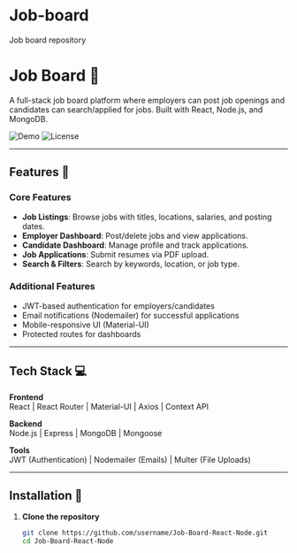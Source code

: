 # Job-board
Job board repository 
# Job Board :office:

A full-stack job board platform where employers can post job openings and candidates can search/applied for jobs. Built with React, Node.js, and MongoDB.

![Demo](https://img.shields.io/badge/Demo-Coming_Soon-blue) 
![License](https://img.shields.io/badge/License-MIT-green)

---

## Features :star2:

### Core Features
- **Job Listings**: Browse jobs with titles, locations, salaries, and posting dates.
- **Employer Dashboard**: Post/delete jobs and view applications.
- **Candidate Dashboard**: Manage profile and track applications.
- **Job Applications**: Submit resumes via PDF upload.
- **Search & Filters**: Search by keywords, location, or job type.

### Additional Features
- JWT-based authentication for employers/candidates
- Email notifications (Nodemailer) for successful applications
- Mobile-responsive UI (Material-UI)
- Protected routes for dashboards

---

## Tech Stack :computer:

**Frontend**  
React | React Router | Material-UI | Axios | Context API

**Backend**  
Node.js | Express | MongoDB | Mongoose

**Tools**  
JWT (Authentication) | Nodemailer (Emails) | Multer (File Uploads)

---

## Installation :wrench:

1. **Clone the repository**
   ```bash
   git clone https://github.com/username/Job-Board-React-Node.git
   cd Job-Board-React-Node
